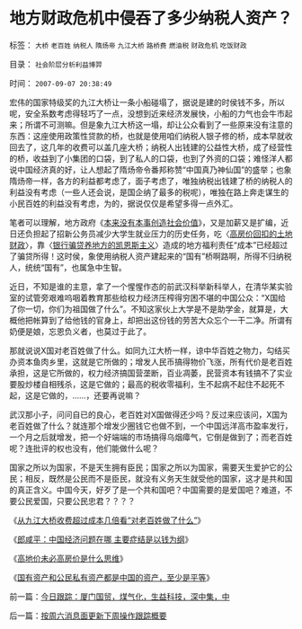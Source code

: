 # 地方财政危机中侵吞了多少纳税人资产？

标签： `大桥` `老百姓` `纳税人` `隋炀帝` `九江大桥` `路桥费` `燃油税` `财政危机` `吃饭财政` 

目录： `社会阶层分析利益博羿`

时间： `2007-09-07 20:38:49`

宏伟的国家特级奖的九江大桥让一条小船碰塌了，据说是建的时侯钱不多，所以呢，安全系数考虑得轻巧了一点，没想到近来经济发展快，小船的力气也会牛市起来；所谓不可测嘛。但是象九江大桥这一塌，却让公众看到了一些原来没有注意的东西：这座使用政策性贷款的桥，也就是使用咱们纳税人银子修的桥，成本早就收回去了，这几年的收费可以盖几座大桥；纳税人出钱建的公益性大桥，成了经营性的桥，收益到了小集团的口袋，到了私人的口袋，也到了外资的口袋；难怪洋人都说中国经济真的好，让人想起了隋炀帝令番邦称赞“中国真乃神仙国”的盛举；也象隋炀帝一样，各方的利益都考虑了，面子考虑了，唯独纳税出钱建了桥的纳税人的利益没有考虑（一些人还会说，是国企纳了最多的税呢），唯独在路上奔走谋生的小民百姓的利益没有考虑，为的，据说仅仅是希望多得一点外汇。

笔者可以理解，地方政府《[本来没有本事创造社会价值](../../../2009/1/22/计划经济和市场经济中的生产者角色差异.md)》，又是加薪又是扩编，近日还负担起了招新公务员减少大学生就业压力的历史任务，吃〈[高房价回扣的土地财政](../../../2008/7/4/三个坏蛋政策博羿老百姓承受高房价危机全部代价.md)〉，靠〈[银行骗贷养地方的凯恩斯主义](../../../2009/4/24/费雪教条和凯恩斯主义.md)〉造成的地方福利责任“成本”已经超过了骗贷所得！这时侯，象使用纳税人资产建起来的“国有”桥啊路啊，所得不归纳税人，统统“国有”，也属急中生智。

近日，不知是谁的主意，拿了一个惺惺作态的前武汉科举新科举人，在清华某实验室的试管旁艰难呜咽着教育那些给权力经济压榨得穷困不堪的中国公众：“X国给了你一切，你们为祖国做了什么”。不知这家伙上大学是不是助学金，就算是，大概他把帐算到了给他钱的官身上，却把出这份钱的劳苦大众忘个一干二净。所谓有奶便是娘，忘恩负义者，也莫过于此了。

那就说说X国对老百姓做了什么。如同九江大桥一样，谅中华百姓之物力，勾结买办资本鱼肉乡里，这就是它所做的；增发人民币搞得物价飞涨，所有代价是老百姓承担，这是它所做的，权力经济搞国营垄断，百业凋萎，民营资本有钱搞不了实业要股炒楼自相残杀，这是它做的；最高的税收零福利，生不起病不起住不起死不起，这是它做的，……，还要再说嘛？

武汉那小子，问问自已的良心，老百姓对X国做得还少吗？反过来应该问，X国为老百姓做了什么？就连那个增发少圈钱它也做不到，一个中国远洋高市盈率发行，一个月之后就增发，把一个好端端的市场搞得乌烟瘴气，它倒是做到了；而老百姓呢？连批评的权也没有，他们能做什么呢？

国家之所以为国家，不是天生拥有臣民；国家之所以为国家，需要天生爱护它的公民；相反，既然是公民而不是臣民，就没有义务天生就受他的国家，这才是共和国的真正含义。中国今天，好歹了是一个共和国吧？中国需要的是爱国吧？难道，不要公民爱国，只要公民忠君？？？？

《[从九江大桥收费超过成本几倍看“对老百姓做了什么”](../../../2007/9/7/地方财政危机中侵吞了多少纳税人资产？.md)》

《[郎咸平：中国经济问题在哪 主要症结是以钱为纲](../../../2007/8/26/郎咸平：中国经济问题在那里？以财政吃饭为纲.md)》

《[高地价未必高房价是什么思维](../../../2007/9/13/东方愚：高地价未必高房价是什么思维.md)》

《[国有资产和公民私有资产都是中国的资产，至少是平等](../../../2007/9/8/国有资产和私有财产，政府托管的公共财产.md)》



前一篇：[今日跟踪：厦门国贸，煤气化，生益科技，深中集，中](../../../2007/9/7/今日跟踪：厦门国贸，煤气化，生益科技，深中集，中.md)

后一篇：[按周六消息面更新下周操作跟踪概要](../../../2007/9/8/按周六消息面更新下周操作跟踪概要.md)
